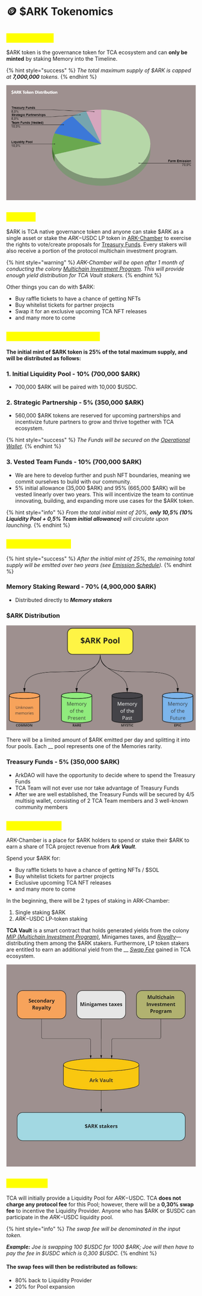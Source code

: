 # 🪙 $ARK Tokenomics

## <mark style="color:yellow;">$ARK Token</mark>

$ARK token is the governance token for TCA ecosystem and can **only be minted** by staking Memory into the Timeline.&#x20;

{% hint style="success" %}
_The total maximum supply of $ARK is capped at **7,000,000** tokens._
{% endhint %}

![](<../../.gitbook/assets/$ARK Token Distribution.png>)

## <mark style="color:yellow;">Utilities</mark>

$ARK is TCA native governance token and anyone can stake $ARK as a single asset or stake the $ARK-$USDC LP token in [ARK-Chamber](./#ark-chamber) to exercise the rights to vote/create proposals for [Treasury Funds](../../i-want-to-know-more/funds-allocation.md#treasury). Every stakers will also receive a portion of the protocol multichain investment program.

{% hint style="warning" %}
_ARK-Chamber will be open after 1 month of conducting the colony_ [_Multichain Investment Program_](../../i-want-to-know-more/funds-allocation.md#multichain-investment-program-mip)_. This will provide enough yield distribution for TCA Vault stakers._
{% endhint %}

Other things you can do with $ARK:

* Buy raffle tickets to have a chance of getting NFTs
* Buy whitelist tickets for partner projects
* Swap it for an exclusive upcoming TCA NFT releases
* and many more to come

## <mark style="color:yellow;">Initial Token Distribution</mark>

#### The initial mint of $ARK token is 25% of the total maximum supply, and will be distributed as follows:

### 1. Initial Liquidity Pool - 10% (700,000 $ARK)

* 700,000 $ARK will be paired with 10,000 $USDC.

### 2. Strategic Partnership - 5% (350,000 $ARK)

* 560,000 $ARK tokens are reserved for upcoming partnerships and incentivize future partners to grow and thrive together with TCA ecosystem.

{% hint style="success" %}
_The Funds will be secured on the_ [_Operational Wallet_](../../i-want-to-know-more/funds-allocation.md#operational-funds)_._
{% endhint %}

### 3. Vested Team Funds - 10% (700,000 $ARK)

* We are here to develop further and push NFT boundaries, meaning we commit ourselves to build with our community.&#x20;
* 5% initial allowance (35,000 $ARK) and 95% (665,000 $ARK) will be vested linearly over two years. This will incentivize the team to continue innovating, building, and expanding more use cases for the $ARK token.

{% hint style="info" %}
_From the total initial mint of 20%, **only 10,5% (10% Liquidity Pool + 0,5% Team initial allowance)** will circulate upon launching._
{% endhint %}

## <mark style="color:yellow;">Token Emissions</mark>

{% hint style="success" %}
_After the initial mint of 25%, the remaining total supply will be emitted over two years (see_ [_Emission Schedule_](emission-schedule.md)_)._
{% endhint %}

### Memory Staking Reward - 70% (4,900,000 $ARK)

* Distributed directly to _**Memory stakers**_

### $ARK Distribution

![](<../../.gitbook/assets/Finance - ARK Pool.jpg>)

There will be a limited amount of $ARK emitted per day and splitting it into four pools. Each __ pool represents one of the Memories rarity.&#x20;

### Treasury Funds - 5% (350,000 $ARK)

* ArkDAO will have the opportunity to decide where to spend the Treasury Funds
* TCA Team will not ever use nor take advantage of Treasury Funds
* After we are well established, the Treasury Funds will be secured by 4/5 multisig wallet, consisting of 2 TCA Team members and 3 well-known community members

## <mark style="color:yellow;">ARK-Chamber</mark>

ARK-Chamber is a place for $ARK holders to spend or stake their $ARK to earn a share of TCA project revenue from _**Ark Vault**_.

Spend your $ARK for:

* Buy raffle tickets to have a chance of getting NFTs / $SOL
* Buy whitelist tickets for partner projects
* Exclusive upcoming TCA NFT releases
* and many more to come

In the beginning, there will be 2 types of staking in ARK-Chamber:

1. Single staking $ARK
2. $ARK-$USDC LP-token staking

**TCA Vault** is a smart contract that holds generated yields from the colony [_MIP (Multichain Investment Program)_](../../i-want-to-know-more/funds-allocation.md#multichain-investment-program-mip), Minigames taxes, and [_Royalty_](../../i-want-to-know-more/funds-allocation.md#royalty)—distributing them among the $ARK stakers. Furthermore, LP token stakers are entitled to earn an additional yield from the __ [_Swap Fee_](./#swap-fees) gained in TCA ecosystem.

![Ark Vault funds allocation](<../../.gitbook/assets/Finance - Ark Vault funds.jpg>)

## <mark style="color:yellow;">Swap Fees</mark>

TCA will initially provide a Liquidity Pool for $ARK-$USDC. TCA **does not charge any protocol fee** for this Pool; however, there will be a **0,30% swap fee** to incentive the Liquidity Provider. Anyone who has $ARK or $USDC can participate in the $ARK-$USDC liquidity pool.&#x20;

{% hint style="info" %}
_The swap fee will be denominated in the input token._&#x20;

_**Example:** Joe is swapping 100 $USDC for 1000 $ARK; Joe will then have to pay the fee in $USDC which is 0,300 $USDC._
{% endhint %}

#### The swap fees will then be redistributed as follows:

* 80% back to Liquidity Provider
* 20% for Pool expansion
